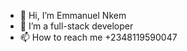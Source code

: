 - 👋 Hi, I’m Emmanuel Nkem
- 👀 I’m a full-stack developer
- 📫 How to reach me +2348119590047


<!---
NK-Drakula/NK-Drakula is a ✨ special ✨ repository because its `README.md` (this file) appears on your GitHub profile.
You can click the Preview link to take a look at your changes.
--->

